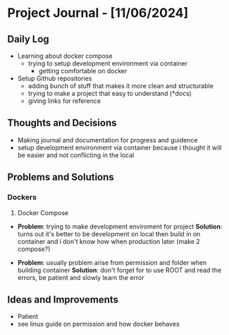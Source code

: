 # Project Journal - [11/06/2024]

## Daily Log
- Learning about docker compose
    - trying to setup development environment via container
        - getting comfortable on docker
- Setup Github repositories
    - adding bunch of stuff that makes it more clean and structurable
    - trying to make a project that easy to understand (*docs)
    - giving links for reference


## Thoughts and Decisions
- Making journal and documentation for progress and guidence
- setup development environment via container because i thought it will be easier and not conflicting in the local


## Problems and Solutions

### Dockers
1. Docker Compose
- **Problem**: trying to make development enviroment for project
  **Solution**: turns out it's better to be development on local then build in on container and i don't know how when production later (make 2 compose?)

- **Problem**: usually problem arise from permission and folder when building container
  **Solution**: don't forget for to use ROOT and read the errors, be patient and slowly learn the error

## Ideas and Improvements
- Patient
- see linux guide on permission and how docker behaves
